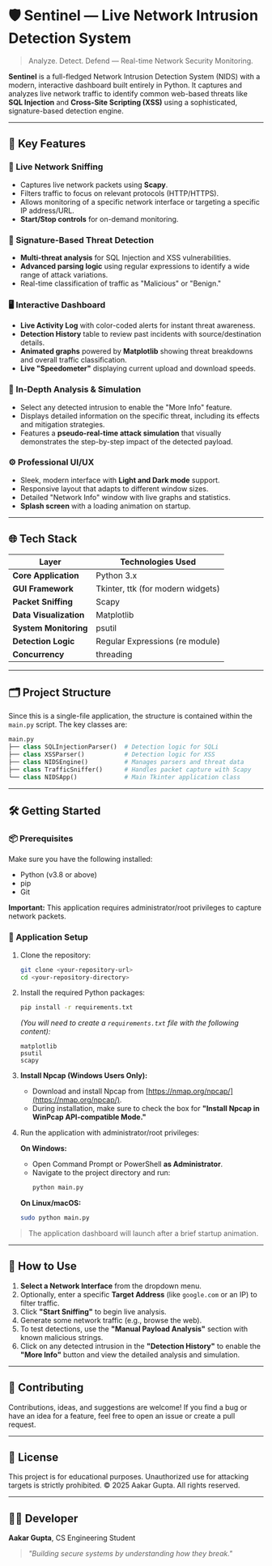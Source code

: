 # 🛡️ Sentinel — Live Network Intrusion Detection System

> Analyze. Detect. Defend — Real-time Network Security Monitoring.

**Sentinel** is a full-fledged Network Intrusion Detection System (NIDS) with a modern, interactive dashboard built entirely in Python. It captures and analyzes live network traffic to identify common web-based threats like **SQL Injection** and **Cross-Site Scripting (XSS)** using a sophisticated, signature-based detection engine.

---

## 🌌 Key Features

### 📡 Live Network Sniffing
- Captures live network packets using **Scapy**.
- Filters traffic to focus on relevant protocols (HTTP/HTTPS).
- Allows monitoring of a specific network interface or targeting a specific IP address/URL.
- **Start/Stop controls** for on-demand monitoring.

### 🎯 Signature-Based Threat Detection
- **Multi-threat analysis** for SQL Injection and XSS vulnerabilities.
- **Advanced parsing logic** using regular expressions to identify a wide range of attack variations.
- Real-time classification of traffic as "Malicious" or "Benign."

### 🖥️ Interactive Dashboard
- **Live Activity Log** with color-coded alerts for instant threat awareness.
- **Detection History** table to review past incidents with source/destination details.
- **Animated graphs** powered by **Matplotlib** showing threat breakdowns and overall traffic classification.
- **Live "Speedometer"** displaying current upload and download speeds.

### 🔬 In-Depth Analysis & Simulation
- Select any detected intrusion to enable the "More Info" feature.
- Displays detailed information on the specific threat, including its effects and mitigation strategies.
- Features a **pseudo-real-time attack simulation** that visually demonstrates the step-by-step impact of the detected payload.

### ⚙️ Professional UI/UX
- Sleek, modern interface with **Light and Dark mode** support.
- Responsive layout that adapts to different window sizes.
- Detailed "Network Info" window with live graphs and statistics.
- **Splash screen** with a loading animation on startup.

---

## 🌐 Tech Stack

| Layer | Technologies Used |
|---|---|
| **Core Application** | Python 3.x |
| **GUI Framework** | Tkinter, ttk (for modern widgets) |
| **Packet Sniffing** | Scapy |
| **Data Visualization** | Matplotlib |
| **System Monitoring** | psutil |
| **Detection Logic** | Regular Expressions (re module) |
| **Concurrency** | threading |

---

## 🗂️ Project Structure

Since this is a single-file application, the structure is contained within the `main.py` script. The key classes are:
```python
main.py
├── class SQLInjectionParser()  # Detection logic for SQLi
├── class XSSParser()           # Detection logic for XSS
├── class NIDSEngine()          # Manages parsers and threat data
├── class TrafficSniffer()      # Handles packet capture with Scapy
└── class NIDSApp()             # Main Tkinter application class
```

---

## 🛠️ Getting Started

### 📦 Prerequisites

Make sure you have the following installed:
- Python (v3.8 or above)
- pip
- Git

**Important:** This application requires administrator/root privileges to capture network packets.

### 🚀 Application Setup

1.  Clone the repository:
    ```bash
    git clone <your-repository-url>
    cd <your-repository-directory>
    ```

2.  Install the required Python packages:
    ```bash
    pip install -r requirements.txt
    ```
    *(You will need to create a `requirements.txt` file with the following content):*
    ```
    matplotlib
    psutil
    scapy
    ```

3.  **Install Npcap (Windows Users Only):**
    * Download and install Npcap from [https://nmap.org/npcap/](https://nmap.org/npcap/).
    * During installation, make sure to check the box for **"Install Npcap in WinPcap API-compatible Mode."**

4.  Run the application with administrator/root privileges:

    **On Windows:**
    * Open Command Prompt or PowerShell **as Administrator**.
    * Navigate to the project directory and run:
        ```bash
        python main.py
        ```

    **On Linux/macOS:**
    ```bash
    sudo python main.py
    ```

> The application dashboard will launch after a brief startup animation.

---

## 🧪 How to Use

1.  **Select a Network Interface** from the dropdown menu.
2.  Optionally, enter a specific **Target Address** (like `google.com` or an IP) to filter traffic.
3.  Click **"Start Sniffing"** to begin live analysis.
4.  Generate some network traffic (e.g., browse the web).
5.  To test detections, use the **"Manual Payload Analysis"** section with known malicious strings.
6.  Click on any detected intrusion in the **"Detection History"** to enable the **"More Info"** button and view the detailed analysis and simulation.

---

## 🤝 Contributing

Contributions, ideas, and suggestions are welcome! If you find a bug or have an idea for a feature, feel free to open an issue or create a pull request.

---

## 📄 License

This project is for educational purposes. Unauthorized use for attacking targets is strictly prohibited.
© 2025 Aakar Gupta. All rights reserved.

---

## 👨‍💻 Developer

**Aakar Gupta**, CS Engineering Student
> *"Building secure systems by understanding how they break."*
